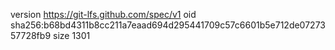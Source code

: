version https://git-lfs.github.com/spec/v1
oid sha256:b68bd4311b8cc211a7eaad694d295441709c57c6601b5e712de0727357728fb9
size 1301
